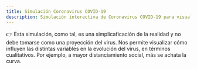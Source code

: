 ```yaml
---
title: Simulación Coronavirus COVID-19
description: Simulación interactiva de Coronavirus COVID-19 para visualizar los efectos del distanciamiento social en la evolución de la pandemia.
---
```


👉 Esta simulación, como tal, es una simplicaficación de la realidad y no debe tomarse como una proyección del virus. Nos permite visualizar cómo influyen las distintas variables en la evolución del virus, en términos cualitativos. Por ejemplo, a mayor distanciamiento social, más se achata la curva.
